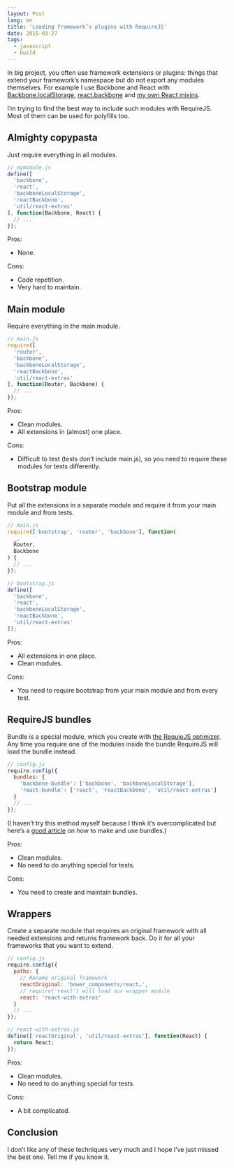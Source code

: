 ```yaml
---
layout: Post
lang: en
title: 'Loading framework’s plugins with RequireJS'
date: 2015-03-27
tags:
  - javascript
  - build
---
```


In big project, you often use framework extensions or plugins: things that extend your framework’s namespace but do not export any modules themselves. For example I use Backbone and React with [Backbone.localStorage](https://github.com/jeromegn/Backbone.localStorage), [react.backbone](https://github.com/clayallsopp/react.backbone) and [my own React mixins](https://github.com/sapegin/kurush/blob/6f3ac4a38bada39a59cce0fce33d97f8b12c812c/web/app/util/react-extras.js).

I’m trying to find the best way to include such modules with RequireJS. Most of them can be used for polyfills too.

## Almighty copypasta

Just require everything in all modules.

```javascript
// mymodule.js
define([
  'backbone',
  'react',
  'backboneLocalStorage',
  'reactBackbone',
  'util/react-extras'
], function(Backbone, React) {
  // ...
});
```

Pros:

- None.

Cons:

- Code repetition.
- Very hard to maintain.

## Main module

Require everything in the main module.

```javascript
// main.js
require([
  'router',
  'backbone',
  'backboneLocalStorage',
  'reactBackbone',
  'util/react-extras'
], function(Router, Backbone) {
  // ...
});
```

Pros:

- Clean modules.
- All extensions in (almost) one place.

Cons:

- Difficult to test (tests don’t include main.js), so you need to require these modules for tests differently.

## Bootstrap module

Put all the extensions in a separate module and require it from your main module and from tests.

```javascript
// main.js
require(['bootstrap', 'router', 'backbone'], function(
  _,
  Router,
  Backbone
) {
  // ...
});

// bootstrap.js
define([
  'backbone',
  'react',
  'backboneLocalStorage',
  'reactBackbone',
  'util/react-extras'
]);
```

Pros:

- All extensions in one place.
- Clean modules.

Cons:

- You need to require bootstrap from your main module and from every test.

## RequireJS bundles

Bundle is a special module, which you create with [the RequieJS optimizer](http://requirejs.org/docs/optimization.html). Any time you require one of the modules inside the bundle RequireJS will load the bundle instead.

```javascript
// config.js
require.config({
  bundles: {
    'backbone-bundle': ['backbone', 'backboneLocalStorage'],
    'react-bundle': ['react', 'reactBackbone', 'util/react-extras']
  }
  // ...
});
```

(I haven’t try this method myself because I think it’s overcomplicated but here’s a [good article](http://webroo.org/articles/2014-03-30/using-the-new-require-js-bundles-feature/) on how to make and use bundles.)

Pros:

- Clean modules.
- No need to do anything special for tests.

Cons:

- You need to create and maintain bundles.

## Wrappers

Create a separate module that requires an original framework with all needed extensions and returns framework back. Do it for all your frameworks that you want to extend.

```javascript
// config.js
require.config({
  paths: {
    // Rename original framework
    reactOriginal: 'bower_components/react…',
    // require('react') will load our wrapper module
    react: 'react-with-extras'
  }
  // ...
});

// react-with-extras.js
define(['reactOriginal', 'util/react-extras'], function(React) {
  return React;
});
```

Pros:

- Clean modules.
- No need to do anything special for tests.

Cons:

- A bit complicated.

## Conclusion

I don’t like any of these techniques very much and I hope I’ve just missed the best one. Tell me if you know it.
